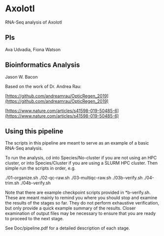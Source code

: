 # Axolotl

RNA-Seq analysis of Axolotl

## PIs

Ava Udvadia, Fiona Watson

## Bioinformatics Analysis

Jason W. Bacon

Based on the work of Dr. Andrea Rau:

[https://github.com/andreamrau/OpticRegen_2019](https://github.com/andreamrau/OpticRegen_2019)

[https://www.nature.com/articles/s41598-019-50485-6](https://www.nature.com/articles/s41598-019-50485-6)

## Using this pipeline

The scripts in this pipeline are meant to serve as an example of a
basic RNA-Seq analysis.

To run the analysis, cd into Species/No-cluster if you are not using an HPC
cluster, or into Species/Cluster if you are using a SLURM HPC cluster.
Then simple run the scripts in order, e.g.

./01-organize.sh
./02-qc-raw.sh
./03-multiqc-raw.sh
./03b-verify.sh
./04-trim.sh
./04b-verify.sh

Note that there are example checkpoint scripts provided in *b-verify.sh.
These are meant mainly to remind you where you should stop and examine
the results of the stages so far.  They do not perform exhaustive
verification, but only provide a quick example summary of the results.
Closer examination of output files may be necessary to ensure that you
are ready to proceed to the next stage.

See Doc/pipeline.pdf for a detailed description of each stage.
